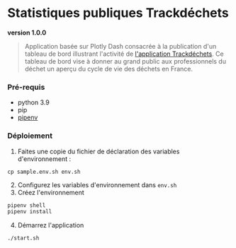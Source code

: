 # Statistiques publiques Trackdéchets

**version 1.0.0**

> Application basée sur Plotly Dash consacrée à la publication d'un tableau de bord illustrant l'activité de [l'application
> Trackdéchets](https://app.trackdechets.beta.gouv.fr/). Ce tableau de bord vise à donner au grand public aux
> professionnels du déchet un aperçu du cycle de vie des déchets en France.

### Pré-requis

- python 3.9
- pip
- [pipenv](https://pipenv.pypa.io/en/latest/)

### Déploiement

1. Faites une copie du fichier de déclaration des variables d'environnement :

```
cp sample.env.sh env.sh
```

2. Configurez les variables d'environnement dans `env.sh` 
3. Créez l'environnement

```bash
pipenv shell
pipenv install
```

4. Démarrez l'application

```bash
./start.sh
```
